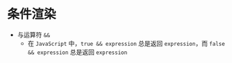 条件渲染
===

  - 与运算符 `&&`
    - 在 `JavaScript` 中，`true && expression` 总是返回 `expression`，而 `false && expression` 总是返回 `expression`